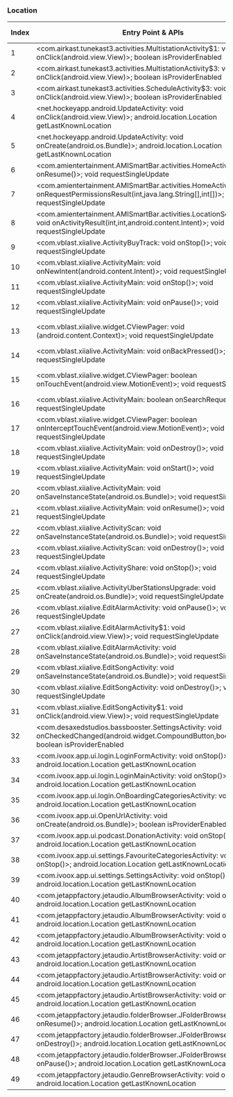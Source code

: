 ### Location
| Index | Entry Point & APIs | Screen shot | Resource id | Label |
| ------------- | ------------- | ------------- |-------------|-------------|
| 1 | <com.airkast.tunekast3.activities.MultistationActivity$1: void onClick(android.view.View)>; boolean isProviderEnabled | ![](F:\COSMOS\output\py\Play_win8\Music_Audio\com.airkast.WFUNFM\com.airkast.tunekast3.activities.MultistationActivity.png) |  | |
| 2 | <com.airkast.tunekast3.activities.MultistationActivity$3: void onClick(android.view.View)>; boolean isProviderEnabled | ![](F:\COSMOS\output\py\Play_win8\Music_Audio\com.airkast.WFUNFM\com.airkast.tunekast3.activities.MultistationActivity.png) |  | |
| 3 | <com.airkast.tunekast3.activities.ScheduleActivity$3: void onClick(android.view.View)>; boolean isProviderEnabled | ![](F:\COSMOS\output\py\Play_win8\Music_Audio\com.airkast.TJMS\com.airkast.tunekast3.activities.ScheduleActivity.png) |  | |
| 4 | <net.hockeyapp.android.UpdateActivity: void onClick(android.view.View)>; android.location.Location getLastKnownLocation | ![](F:\COSMOS\output\py\Play_win8\Music_Audio\com.airkast.TJMS\net.hockeyapp.android.UpdateActivity.png) |  | |
| 5 | <net.hockeyapp.android.UpdateActivity: void onCreate(android.os.Bundle)>; android.location.Location getLastKnownLocation | ![](F:\COSMOS\output\py\Play_win8\Music_Audio\com.airkast.TJMS\net.hockeyapp.android.UpdateActivity.png) |  | |
| 6 | <com.amientertainment.AMISmartBar.activities.HomeActivity: void onResume()>; void requestSingleUpdate | ![](F:\COSMOS\output\py\Play_win8\Music_Audio\com.amientertainment.AMISmartBar\com.amientertainment.AMISmartBar.activities.HomeActivity.png) |  | |
| 7 | <com.amientertainment.AMISmartBar.activities.HomeActivity: void onRequestPermissionsResult(int,java.lang.String[],int[])>; void requestSingleUpdate | ![](F:\COSMOS\output\py\Play_win8\Music_Audio\com.amientertainment.AMISmartBar\com.amientertainment.AMISmartBar.activities.HomeActivity.png) |  | |
| 8 | <com.amientertainment.AMISmartBar.activities.LocationSearchActivity: void onActivityResult(int,int,android.content.Intent)>; void requestSingleUpdate | ![](F:\COSMOS\output\py\Play_win8\Music_Audio\com.amientertainment.AMISmartBar\com.amientertainment.AMISmartBar.activities.LocationSearchActivity.png) |  | |
| 9 | <com.vblast.xiialive.ActivityBuyTrack: void onStop()>; void requestSingleUpdate | ![](F:\COSMOS\output\py\Play_win8\Music_Audio\com.android.DroidLiveLite\com.vblast.xiialive.ActivityBuyTrack.png) |  | F |
| 10 | <com.vblast.xiialive.ActivityMain: void onNewIntent(android.content.Intent)>; void requestSingleUpdate | ![](F:\COSMOS\output\py\Play_win8\Music_Audio\com.android.DroidLiveLite\com.vblast.xiialive.ActivityMain.png) |  | F |
| 11 | <com.vblast.xiialive.ActivityMain: void onStop()>; void requestSingleUpdate | ![](F:\COSMOS\output\py\Play_win8\Music_Audio\com.android.DroidLiveLite\com.vblast.xiialive.ActivityMain.png) |  | F |
| 12 | <com.vblast.xiialive.ActivityMain: void onPause()>; void requestSingleUpdate | ![](F:\COSMOS\output\py\Play_win8\Music_Audio\com.android.DroidLiveLite\com.vblast.xiialive.ActivityMain.png) |  | F |
| 13 | <com.vblast.xiialive.widget.CViewPager: void <init>(android.content.Context)>; void requestSingleUpdate | ![](F:\COSMOS\output\py\Play_win8\Music_Audio\com.android.DroidLiveLite\com.vblast.xiialive.ActivityMain.png) | {'2131755297': <sensitive_component.SensitiveComponent.SensitiveView object at 0x0000012524096F60>} | F |
| 14 | <com.vblast.xiialive.ActivityMain: void onBackPressed()>; void requestSingleUpdate | ![](F:\COSMOS\output\py\Play_win8\Music_Audio\com.android.DroidLiveLite\com.vblast.xiialive.ActivityMain.png) |  | F |
| 15 | <com.vblast.xiialive.widget.CViewPager: boolean onTouchEvent(android.view.MotionEvent)>; void requestSingleUpdate | ![](F:\COSMOS\output\py\Play_win8\Music_Audio\com.android.DroidLiveLite\com.vblast.xiialive.ActivityMain.png) | {'2131755297': <sensitive_component.SensitiveComponent.SensitiveView object at 0x00000125241F93C8>} | F |
| 16 | <com.vblast.xiialive.ActivityMain: boolean onSearchRequested()>; void requestSingleUpdate | ![](F:\COSMOS\output\py\Play_win8\Music_Audio\com.android.DroidLiveLite\com.vblast.xiialive.ActivityMain.png) |  | F |
| 17 | <com.vblast.xiialive.widget.CViewPager: boolean onInterceptTouchEvent(android.view.MotionEvent)>; void requestSingleUpdate | ![](F:\COSMOS\output\py\Play_win8\Music_Audio\com.android.DroidLiveLite\com.vblast.xiialive.ActivityMain.png) | {'2131755297': <sensitive_component.SensitiveComponent.SensitiveView object at 0x00000125241F9518>} | F |
| 18 | <com.vblast.xiialive.ActivityMain: void onDestroy()>; void requestSingleUpdate | ![](F:\COSMOS\output\py\Play_win8\Music_Audio\com.android.DroidLiveLite\com.vblast.xiialive.ActivityMain.png) |  | F |
| 19 | <com.vblast.xiialive.ActivityMain: void onStart()>; void requestSingleUpdate | ![](F:\COSMOS\output\py\Play_win8\Music_Audio\com.android.DroidLiveLite\com.vblast.xiialive.ActivityMain.png) |  | F |
| 20 | <com.vblast.xiialive.ActivityMain: void onSaveInstanceState(android.os.Bundle)>; void requestSingleUpdate | ![](F:\COSMOS\output\py\Play_win8\Music_Audio\com.android.DroidLiveLite\com.vblast.xiialive.ActivityMain.png) |  | F |
| 21 | <com.vblast.xiialive.ActivityMain: void onResume()>; void requestSingleUpdate | ![](F:\COSMOS\output\py\Play_win8\Music_Audio\com.android.DroidLiveLite\com.vblast.xiialive.ActivityMain.png) |  | F |
| 22 | <com.vblast.xiialive.ActivityScan: void onSaveInstanceState(android.os.Bundle)>; void requestSingleUpdate | ![](F:\COSMOS\output\py\Play_win8\Music_Audio\com.android.DroidLiveLite\com.vblast.xiialive.ActivityScan.png) |  | F |
| 23 | <com.vblast.xiialive.ActivityScan: void onDestroy()>; void requestSingleUpdate | ![](F:\COSMOS\output\py\Play_win8\Music_Audio\com.android.DroidLiveLite\com.vblast.xiialive.ActivityScan.png) |  | F |
| 24 | <com.vblast.xiialive.ActivityShare: void onStop()>; void requestSingleUpdate | ![](F:\COSMOS\output\py\Play_win8\Music_Audio\com.android.DroidLiveLite\com.vblast.xiialive.ActivityShare.png) |  | D |
| 25 | <com.vblast.xiialive.ActivityUberStationsUpgrade: void onCreate(android.os.Bundle)>; void requestSingleUpdate | ![](F:\COSMOS\output\py\Play_win8\Music_Audio\com.android.DroidLiveLite\com.vblast.xiialive.ActivityUberStationsUpgrade.png) |  | T |
| 26 | <com.vblast.xiialive.EditAlarmActivity: void onPause()>; void requestSingleUpdate | ![](F:\COSMOS\output\py\Play_win8\Music_Audio\com.android.DroidLiveLite\com.vblast.xiialive.EditAlarmActivity.png) |  | D |
| 27 | <com.vblast.xiialive.EditAlarmActivity$1: void onClick(android.view.View)>; void requestSingleUpdate | ![](F:\COSMOS\output\py\Play_win8\Music_Audio\com.android.DroidLiveLite\com.vblast.xiialive.EditAlarmActivity.png) |  | D |
| 28 | <com.vblast.xiialive.EditAlarmActivity: void onSaveInstanceState(android.os.Bundle)>; void requestSingleUpdate | ![](F:\COSMOS\output\py\Play_win8\Music_Audio\com.android.DroidLiveLite\com.vblast.xiialive.EditAlarmActivity.png) |  | D |
| 29 | <com.vblast.xiialive.EditSongActivity: void onSaveInstanceState(android.os.Bundle)>; void requestSingleUpdate | ![](F:\COSMOS\output\py\Play_win8\Music_Audio\com.android.DroidLiveLite\com.vblast.xiialive.EditSongActivity.png) |  | D |
| 30 | <com.vblast.xiialive.EditSongActivity: void onDestroy()>; void requestSingleUpdate | ![](F:\COSMOS\output\py\Play_win8\Music_Audio\com.android.DroidLiveLite\com.vblast.xiialive.EditSongActivity.png) |  | D |
| 31 | <com.vblast.xiialive.EditSongActivity$1: void onClick(android.view.View)>; void requestSingleUpdate | ![](F:\COSMOS\output\py\Play_win8\Music_Audio\com.android.DroidLiveLite\com.vblast.xiialive.EditSongActivity.png) |  | D |
| 32 | <com.desaxedstudios.bassbooster.SettingsActivity: void onCheckedChanged(android.widget.CompoundButton,boolean)>; boolean isProviderEnabled | ![](F:\COSMOS\output\py\Play_win8\Music_Audio\com.desaxedstudios.bassbooster\com.desaxedstudios.bassbooster.SettingsActivity.png) |  | |
| 33 | <com.ivoox.app.ui.login.LoginFormActivity: void onStop()>; android.location.Location getLastKnownLocation | ![](F:\COSMOS\output\py\Play_win8\Music_Audio\com.ivoox.app\com.ivoox.app.ui.login.LoginFormActivity.png) |  | F |
| 34 | <com.ivoox.app.ui.login.LoginMainActivity: void onStop()>; android.location.Location getLastKnownLocation | ![](F:\COSMOS\output\py\Play_win8\Music_Audio\com.ivoox.app\com.ivoox.app.ui.login.LoginMainActivity.png) |  | F |
| 35 | <com.ivoox.app.ui.login.OnBoardingCategoriesActivity: void onStop()>; android.location.Location getLastKnownLocation | ![](F:\COSMOS\output\py\Play_win8\Music_Audio\com.ivoox.app9\com.ivoox.app.ui.login.OnBoardingCategoriesActivity.png) |  | F |
| 36 | <com.ivoox.app.ui.OpenUrlActivity: void onCreate(android.os.Bundle)>; boolean isProviderEnabled | ![](F:\COSMOS\output\py\Play_win8\Music_Audio\com.ivoox.app\com.ivoox.app.ui.OpenUrlActivity.png) |  | |
| 37 | <com.ivoox.app.ui.podcast.DonationActivity: void onStop()>; android.location.Location getLastKnownLocation | ![](F:\COSMOS\output\py\Play_win8\Music_Audio\com.ivoox.app9\com.ivoox.app.ui.podcast.DonationActivity.png) |  | |
| 38 | <com.ivoox.app.ui.settings.FavouriteCategoriesActivity: void onStop()>; android.location.Location getLastKnownLocation | ![](F:\COSMOS\output\py\Play_win8\Music_Audio\com.ivoox.app9\com.ivoox.app.ui.settings.FavouriteCategoriesActivity.png) |  | |
| 39 | <com.ivoox.app.ui.settings.SettingsActivity: void onStop()>; android.location.Location getLastKnownLocation | ![](F:\COSMOS\output\py\Play_win8\Music_Audio\com.ivoox.app9\com.ivoox.app.ui.settings.SettingsActivity.png) |  | |
| 40 | <com.jetappfactory.jetaudio.AlbumBrowserActivity: void onDestroy()>; android.location.Location getLastKnownLocation | ![](F:\COSMOS\output\py\Play_win8\Music_Audio\com.jetappfactory.jetaudio\com.jetappfactory.jetaudio.AlbumBrowserActivity.png) |  | |
| 41 | <com.jetappfactory.jetaudio.AlbumBrowserActivity: void onPause()>; android.location.Location getLastKnownLocation | ![](F:\COSMOS\output\py\Play_win8\Music_Audio\com.jetappfactory.jetaudio\com.jetappfactory.jetaudio.AlbumBrowserActivity.png) |  | |
| 42 | <com.jetappfactory.jetaudio.AlbumBrowserActivity: void onResume()>; android.location.Location getLastKnownLocation | ![](F:\COSMOS\output\py\Play_win8\Music_Audio\com.jetappfactory.jetaudio\com.jetappfactory.jetaudio.AlbumBrowserActivity.png) |  | |
| 43 | <com.jetappfactory.jetaudio.ArtistBrowserActivity: void onResume()>; android.location.Location getLastKnownLocation | ![](F:\COSMOS\output\py\Play_win8\Music_Audio\com.jetappfactory.jetaudio\com.jetappfactory.jetaudio.ArtistBrowserActivity.png) |  | F |
| 44 | <com.jetappfactory.jetaudio.ArtistBrowserActivity: void onDestroy()>; android.location.Location getLastKnownLocation | ![](F:\COSMOS\output\py\Play_win8\Music_Audio\com.jetappfactory.jetaudio\com.jetappfactory.jetaudio.ArtistBrowserActivity.png) |  | F |
| 45 | <com.jetappfactory.jetaudio.ArtistBrowserActivity: void onPause()>; android.location.Location getLastKnownLocation | ![](F:\COSMOS\output\py\Play_win8\Music_Audio\com.jetappfactory.jetaudio\com.jetappfactory.jetaudio.ArtistBrowserActivity.png) |  | F |
| 46 | <com.jetappfactory.jetaudio.folderBrowser.JFolderBrowserWnd: void onResume()>; android.location.Location getLastKnownLocation | ![](F:\COSMOS\output\py\Play_win8\Music_Audio\com.jetappfactory.jetaudio\com.jetappfactory.jetaudio.folderBrowser.JFolderBrowserWnd.png) |  | |
| 47 | <com.jetappfactory.jetaudio.folderBrowser.JFolderBrowserWnd: void onDestroy()>; android.location.Location getLastKnownLocation | ![](F:\COSMOS\output\py\Play_win8\Music_Audio\com.jetappfactory.jetaudio\com.jetappfactory.jetaudio.folderBrowser.JFolderBrowserWnd.png) |  | |
| 48 | <com.jetappfactory.jetaudio.folderBrowser.JFolderBrowserWnd: void onPause()>; android.location.Location getLastKnownLocation | ![](F:\COSMOS\output\py\Play_win8\Music_Audio\com.jetappfactory.jetaudio\com.jetappfactory.jetaudio.folderBrowser.JFolderBrowserWnd.png) |  | |
| 49 | <com.jetappfactory.jetaudio.GenreBrowserActivity: void onResume()>; android.location.Location getLastKnownLocation | ![](F:\COSMOS\output\py\Play_win8\Music_Audio\com.jetappfactory.jetaudio\com.jetappfactory.jetaudio.GenreBrowserActivity.png) |  | |
